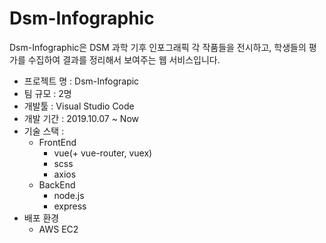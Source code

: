 # Dsm-Infographic

Dsm-Infographic은 DSM 과학 기후 인포그래픽 각 작품들을 전시하고, 학생들의 평가를 수집하여 결과를 정리해서 보여주는 웹 서비스입니다.

- 프로젝트 명 : Dsm-Infograpic
- 팀 규모 : 2명
- 개발툴 : Visual Studio Code
- 개발 기간 : 2019.10.07 ~ Now
- 기술 스택 : 
  - FrontEnd
    - vue(+ vue-router, vuex)
    - scss
    - axios
  - BackEnd
    - node.js
    - express
- 배포 환경
  - AWS EC2
